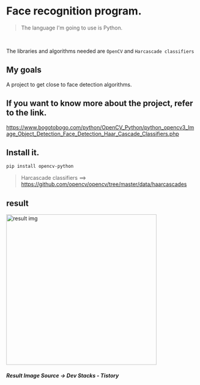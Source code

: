 # Face recognition program.

>The language I'm going to use is Python.
<br>

The libraries and algorithms needed are `OpenCV` and `Harcascade classifiers`

## My goals
A project to get close to face detection algorithms.

## If you want to know more about the project, refer to the link.
https://www.bogotobogo.com/python/OpenCV_Python/python_opencv3_Image_Object_Detection_Face_Detection_Haar_Cascade_Classifiers.php

## Install it.

```bash
pip install opencv-python
```
> Harcascade classifiers ==> https://github.com/opencv/opencv/tree/master/data/haarcascades

## result
<img width="400" alt="result img" src="https://t1.daumcdn.net/cfile/tistory/24599C3D5953CD6724">

##### Result Image Source -> Dev Stacks - Tistory
